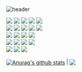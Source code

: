 ![header](https://capsule-render.vercel.app/api?type=Waving&text=HELLO!!)


<div>
  <img src="https://img.shields.io/badge/html5-E34F26?style=for-the-badge&logo=HTML5&logoColor=white">
  <img src="https://img.shields.io/badge/css3-1572B6?style=for-the-badge&logo=CSS3&logoColor=white">
  <img src="https://img.shields.io/badge/sass-CC6699?style=for-the-badge&logo=SASS&logoColor=white">
  <img src="https://img.shields.io/badge/javascript-F7DF1E?style=for-the-badge&logo=javascript&logoColor=black">
  <img src="https://img.shields.io/badge/jquery-0769AD?style=for-the-badge&logo=JQuery&logoColor=white">
  <br>
  <img src="https://img.shields.io/badge/react-61DAFB?style=for-the-badge&logo=React&logoColor=black">
  <img src="https://img.shields.io/badge/typescript-3178C6?style=for-the-badge&logo=TypeScript&logoColor=white">
  <img src="https://img.shields.io/badge/axios-5A29E4?style=for-the-badge&logo=Axios&logoColor=white">
  <img src="https://img.shields.io/badge/styled components-DB7093?style=for-the-badge&logo=styledcomponents&logoColor=white">
  <img src="https://img.shields.io/badge/next.js-000000?style=for-the-badge&logo=NextdotJS&logoColor=white">
  <br>

  <img src="https://img.shields.io/badge/spring-6DB33F?style=for-the-badge&logo=Spring&logoColor=white">
  <img src="https://img.shields.io/badge/spring boot-6DB33F?style=for-the-badge&logo=SpringBoot&logoColor=white">
  <img src="https://img.shields.io/badge/spring security-6DB33F?style=for-the-badge&logo=SpringSecurity&logoColor=white">
  <img src="https://img.shields.io/badge/json web tokens-000000?style=for-the-badge&logo=JsonWebTokens&logoColor=white">
  <br>
  
  <img src="https://img.shields.io/badge/amazon aws-232F3E?style=for-the-badge&logo=AmazonAWS&logoColor=white">
  <img src="https://img.shields.io/badge/amazon ec2-FF9900?style=for-the-badge&logo=AmazonEC2&logoColor=white">
  <img src="https://img.shields.io/badge/amazon s3-3569A31?style=for-the-badge&logo=AmazonS3&logoColor=white">
  <img src="https://img.shields.io/badge/amazon rds-527FFF?style=for-the-badge&logo=AmazonRDS&logoColor=white">
  <br>
  
  <img src="https://img.shields.io/badge/mysql-4479A1?style=for-the-badge&logo=MySQL&logoColor=white">
  <img src="https://img.shields.io/badge/intellij idea-000000?style=for-the-badge&logo=IntelliJIDEA&logoColor=white">
  <img src="https://img.shields.io/badge/visual studio code-007ACC?style=for-the-badge&logo=visualstudiocode&logoColor=white">
  <br>
</div>

<a href="https://github.com/anuraghazra/github-readme-stats"><img align="center" src="https://github-readme-stats.vercel.app/api?username=rlawo32&show_icons=true&include_all_commits=true&theme=buefy&hide_border=true" alt="Anurag's github stats" /></a> | <a href="https://github.com/anuraghazra/github-readme-stats"><img align="center" src="https://github-readme-stats.vercel.app/api/top-langs/?username=rlawo32&layout=compact&theme=buefy&hide_border=true" /></a>
